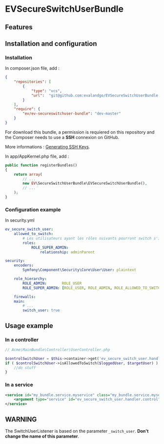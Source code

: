 # EVSecureSwitchUserBundle

## Features

## Installation and configuration

### Installation

In composer.json file, add :
```json
{
    "repositories": [
        {
            "type": "vcs",
            "url":  "git@github.com:evalandgo/EVSecureSwitchUserBundle.git"
        }
    ],
    "require": {
        "ev/ev-secureswitchuser-bundle": "dev-master"
    }
}
```
For download this bundle, a permission is requiered on this repository and the Composer needs to use a **SSH** connexion on GitHub.

More informations : [Generating SSH Keys](https://help.github.com/articles/generating-ssh-keys).

In app/AppKernel.php file, add :
```php
public function registerBundles()
{
    return array(
        // ...
        new EV\SecureSwitchUserBundle\EVSecureSwitchUserBundle(),
        // ...
    );
}
```

### Configuration example

In security.yml
```yaml
ev_secure_switch_user: 
    allowed_to_switch:
        # Les utilisateurs ayant les rôles suivants pourront switch s'ils sont la relationship de l'utilisateur cible
        roles: 
            ROLE_SUPER_ADMIN:
                relationship: adminParent

security:
    encoders:
        Symfony\Component\Security\Core\User\User: plaintext

    role_hierarchy:
        ROLE_ADMIN:       ROLE_USER
        ROLE_SUPER_ADMIN: [ROLE_USER, ROLE_ADMIN, ROLE_ALLOWED_TO_SWITCH]

    firewalls:
    main:
        # ...
        switch_user: true
```

## Usage example

### In a controller
```php
// Acme\MainBundle\Controller\UserController.php

$controlSwitchUser = $this->container->get('ev_secure_switch_user.handler.control');
if ( $controlSwitchUser->isAllowedToSwitch($loggedUser, $targetUser) ) {
    //do stuff
}
```

### In a service
```xml
<service id="my_bundle.service.myservice" class="my_bundle.service.myservice.class">
    <argument type="service" id="ev_secure_switch_user.handler.control" />
</service>
```

## WARNING
The SwitchUserListener is based on the parameter ```_switch_user```. **Don't change the name of this parameter**.
